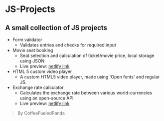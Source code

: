 # JS-Projects

## A small collection of JS projects

* Form validator
  * Validates entries and checks for required input
* Movie seat booking
  * Seat selection and calculation of ticket/movie price, local storage using JSON
  * Live preview: [netlify link](https://movie-seat-booking-preview-coffeefueledpanda.netlify.app/)
* HTML 5 custom video player
  * A custom HTML5 video player, made using 'Open fonts' and regular JS.
* Exchange rate calculator
  * Calculates the exchange rate between various world-currencies using an open-source API
  * Live preview: [netlify link](https://exchange-rate-calculator-coffeefueledpanda.netlify.app/)

> By CoffeeFueledPanda
